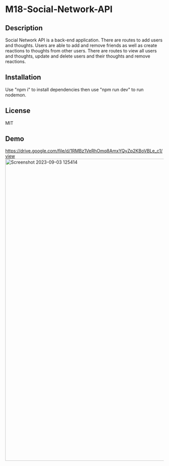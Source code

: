 # M18-Social-Network-API

## Description

Social Network API is a back-end application. There are routes to add users and thoughts. Users are able to add and remove friends as well as create reactions to thoughts from other users. There are routes to view all users and thoughts, update and delete users and their thoughts and remove reactions. 

## Installation

Use "npm i" to install dependencies then use "npm run dev" to run nodemon.

## License

MIT 

## Demo

https://drive.google.com/file/d/1RMBz1VeRhOmq8AmxYQyZp2KBoVBLe_c1/view
<img width="957" alt="Screenshot 2023-09-03 125414" src="https://github.com/TonnTribe/M18-Social-Network-API/assets/127579030/11f8409b-fbe2-4471-8f5f-8c430347e74a">
